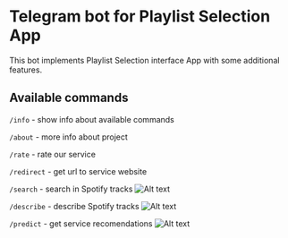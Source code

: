 # Telegram bot for Playlist Selection App

This bot implements Playlist Selection interface App with some additional
features.

## Available commands

`/info` - show info about available commands

`/about` - more info about project

`/rate` - rate our service

`/redirect` - get url to service website

`/search` - search in Spotify tracks
![Alt text](blob:https://photos.onedrive.com/097d9469-327e-4c7e-9cf9-6419633443d4)

`/describe` - describe Spotify tracks
![Alt text](blob:https://photos.onedrive.com/d3f8cf34-b6f5-402d-b2cc-50f0875cb8c7)

`/predict` - get service recomendations
![Alt text](blob:https://photos.onedrive.com/347acbfc-7d87-40d4-b85f-727e5c91503d)
